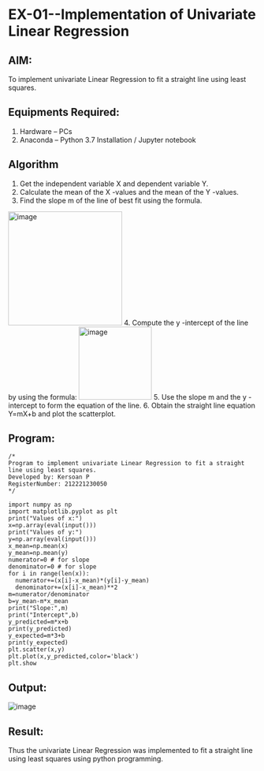 # EX-01--Implementation of Univariate Linear Regression
## AIM:
To implement univariate Linear Regression to fit a straight line using least squares.

## Equipments Required:
1. Hardware – PCs
2. Anaconda – Python 3.7 Installation / Jupyter notebook

## Algorithm
1. Get the independent variable X and dependent variable Y.
2. Calculate the mean of the X -values and the mean of the Y -values.
3. Find the slope m of the line of best fit using the formula. 
<img width="231" alt="image" src="https://user-images.githubusercontent.com/93026020/192078527-b3b5ee3e-992f-46c4-865b-3b7ce4ac54ad.png">
4. Compute the y -intercept of the line by using the formula:
<img width="148" alt="image" src="https://user-images.githubusercontent.com/93026020/192078545-79d70b90-7e9d-4b85-9f8b-9d7548a4c5a4.png">
5. Use the slope m and the y -intercept to form the equation of the line.
6. Obtain the straight line equation Y=mX+b and plot the scatterplot.

## Program:
```
/*
Program to implement univariate Linear Regression to fit a straight line using least squares.
Developed by: Kersoan P
RegisterNumber: 212221230050
*/
```
```
import numpy as np
import matplotlib.pyplot as plt
print("Values of x:")
x=np.array(eval(input()))
print("Values of y:")
y=np.array(eval(input()))
x_mean=np.mean(x)
y_mean=np.mean(y)
numerator=0 # for slope
denominator=0 # for slope
for i in range(len(x)):
  numerator+=(x[i]-x_mean)*(y[i]-y_mean)
  denominator+=(x[i]-x_mean)**2 
m=numerator/denominator
b=y_mean-m*x_mean
print("Slope:",m)
print("Intercept",b)
y_predicted=m*x+b
print(y_predicted)
y_expected=m*3+b
print(y_expected)
plt.scatter(x,y)
plt.plot(x,y_predicted,color='black')
plt.show
```

## Output:
![image](https://user-images.githubusercontent.com/93434149/225259381-feedfdea-3a9a-495f-95a5-eb1334bdb1b5.png)



## Result:
Thus the univariate Linear Regression was implemented to fit a straight line using least squares using python programming.
